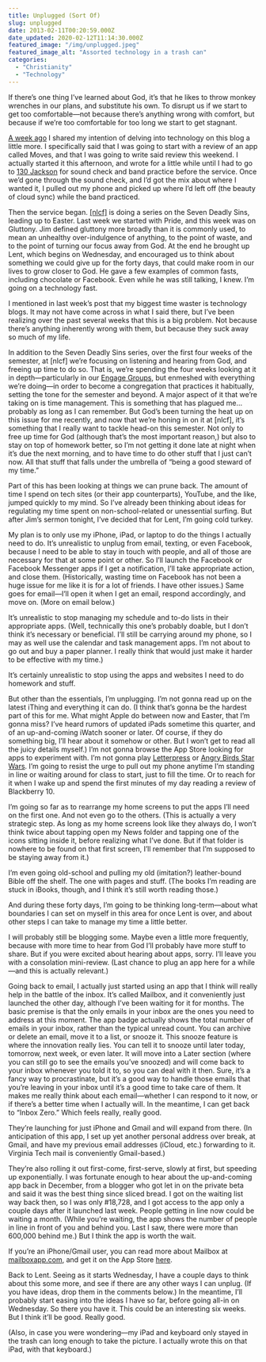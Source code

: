 ```yaml
---
title: Unplugged (Sort Of)
slug: unplugged
date: 2013-02-11T00:20:59.000Z
date_updated: 2020-02-12T11:14:30.000Z
featured_image: "/img/unplugged.jpeg"
featured_image_alt: "Assorted technology in a trash can"
categories: 
  - "Christianity"
  - "Technology"
---
```


If there’s one thing I’ve learned about God, it’s that he likes to throw monkey wrenches in our plans, and substitute his own. To disrupt us if we start to get too comfortable—not because there’s anything wrong with comfort, but because if we’re too comfortable for too long we start to get stagnant.

[A week ago](/2013/02/03/pivot/) I shared my intention of delving into technology on this blog a little more. I specifically said that I was going to start with a review of an app called Moves, and that I was going to write said review this weekend. I actually started it this afternoon, and wrote for a little while until I had to go to [130 Jackson](http://nlcf.net/about-us/spaces/) for sound check and band practice before the service. Once we’d gone through the sound check, and I’d got the mix about where I wanted it, I pulled out my phone and picked up where I’d left off (the beauty of cloud sync) while the band practiced.

Then the service began. [[nlcf]](http://nlcf.net) is doing a series on the Seven Deadly Sins, leading up to Easter. Last week we started with Pride, and this week was on Gluttony. Jim defined gluttony more broadly than it is commonly used, to mean an unhealthy over-indulgence of anything, to the point of waste, and to the point of turning our focus away from God. At the end he brought up Lent, which begins on Wednesday, and encouraged us to think about something we could give up for the forty days, that could make room in our lives to grow closer to God. He gave a few examples of common fasts, including chocolate or Facebook. Even while he was still talking, I knew. I’m going on a technology fast.

I mentioned in last week’s post that my biggest time waster is technology blogs. It may not have come across in what I said there, but I’ve been realizing over the past several weeks that this is a big problem. Not because there’s anything inherently wrong with them, but because they suck away so much of my life.

In addition to the Seven Deadly Sins series, over the first four weeks of the semester, at [nlcf] we’re focusing on listening and hearing from God, and freeing up time to do so. That is, we’re spending the four weeks looking at it in depth—particularly in our [Engage Groups](http://nlcf.net/get-involved/engage-groups/), but enmeshed with everything we’re doing—in order to become a congregation that practices it habitually, setting the tone for the semester and beyond. A major aspect of it that we’re taking on is time management. This is something that has plagued me…probably as long as I can remember. But God’s been turning the heat up on this issue for me recently, and now that we’re honing in on it at [nlcf], it’s something that I really want to tackle head-on this semester. Not only to free up time for God (although that’s the most important reason,) but also to stay on top of homework better, so I’m not getting it done late at night when it’s due the next morning, and to have time to do other stuff that I just can’t now. All that stuff that falls under the umbrella of “being a good steward of my time.”

Part of this has been looking at things we can prune back. The amount of time I spend on tech sites (or their app counterparts), YouTube, and the like, jumped quickly to my mind. So I’ve already been thinking about ideas for regulating my time spent on non-school-related or unessential surfing. But after Jim’s sermon tonight, I’ve decided that for Lent, I’m going cold turkey.

My plan is to only use my iPhone, iPad, or laptop to do the things I actually need to do. It’s unrealistic to unplug from email, texting, or even Facebook, because I need to be able to stay in touch with people, and all of those are necessary for that at some point or other. So I’ll launch the Facebook or Facebook Messenger apps if I get a notification, I’ll take appropriate action, and close them. (Historically, wasting time on Facebook has not been a huge issue for me like it is for a lot of friends. I have other issues.) Same goes for email—I’ll open it when I get an email, respond accordingly, and move on. (More on email below.)

It’s unrealistic to stop managing my schedule and to-do lists in their appropriate apps. (Well, technically this one’s probably doable, but I don’t think it’s necessary or beneficial. I’ll still be carrying around my phone, so I may as well use the calendar and task management apps. I’m not about to go out and buy a paper planner. I really think that would just make it harder to be effective with my time.)

It’s certainly unrealistic to stop using the apps and websites I need to do homework and stuff.

But other than the essentials, I’m unplugging. I’m not gonna read up on the latest iThing and everything it can do. (I think that’s gonna be the hardest part of this for me. What might Apple do between now and Easter, that I’m gonna miss? I’ve heard rumors of updated iPads sometime this quarter, and of an up-and-coming iWatch sooner or later. Of course, if they do something big, I’ll hear about it somehow or other. But I won’t get to read all the juicy details myself.) I’m not gonna browse the App Store looking for apps to experiment with. I’m not gonna play [Letterpress](https://itunes.apple.com/us/app/letterpress-word-game/id526619424?mt=8) or [Angry Birds Star Wars](https://itunes.apple.com/us/app/angry-birds-star-wars-hd/id557138109?mt=8). I’m going to resist the urge to pull out my phone anytime I’m standing in line or waiting around for class to start, just to fill the time. Or to reach for it when I wake up and spend the first minutes of my day reading a review of Blackberry 10.

I’m going so far as to rearrange my home screens to put the apps I’ll need on the first one. And not even go to the others. (This is actually a very strategic step. As long as my home screens look like they always do, I won’t think twice about tapping open my News folder and tapping one of the icons sitting inside it, before realizing what I’ve done. But if that folder is nowhere to be found on that first screen, I’ll remember that I’m supposed to be staying away from it.)

I’m even going old-school and pulling my old (imitation?) leather-bound Bible off the shelf. The one with pages and stuff. (The books I’m reading are stuck in iBooks, though, and I think it’s still worth reading those.)

And during these forty days, I’m going to be thinking long-term—about what boundaries I can set on myself in this area for once Lent is over, and about other steps I can take to manage my time a little better.

I will probably still be blogging some. Maybe even a little more frequently, because with more time to hear from God I’ll probably have more stuff to share. But if you were excited about hearing about apps, sorry. I’ll leave you with a consolation mini-review. (Last chance to plug an app here for a while—and this is actually relevant.)

Going back to email, I actually just started using an app that I think will really help in the battle of the inbox. It’s called Mailbox, and it conveniently just launched the other day, although I’ve been waiting for it for months. The basic premise is that the only emails in your inbox are the ones you need to address at this moment. The app badge actually shows the total number of emails in your inbox, rather than the typical unread count. You can archive or delete an email, move it to a list, or snooze it. This snooze feature is where the innovation really lies. You can tell it to snooze until later today, tomorrow, next week, or even later. It will move into a Later section (where you can still go to see the emails you’ve snoozed) and will come back to your inbox whenever you told it to, so you can deal with it then. Sure, it’s a fancy way to procrastinate, but it’s a good way to handle those emails that you’re leaving in your inbox until it’s a good time to take care of them. It makes me really think about each email—whether I can respond to it now, or if there’s a better time when I actually will. In the meantime, I can get back to “Inbox Zero.” Which feels really, really good.

They’re launching for just iPhone and Gmail and will expand from there. (In anticipation of this app, I set up yet another personal address over break, at Gmail, and have my previous email addresses (iCloud, etc.) forwarding to it. Virginia Tech mail is conveniently Gmail-based.)

They’re also rolling it out first-come, first-serve, slowly at first, but speeding up exponentially. I was fortunate enough to hear about the up-and-coming app back in December, from a blogger who got let in on the private beta and said it was the best thing since sliced bread. I got on the waiting list way back then, so I was only #18,728, and I got access to the app only a couple days after it launched last week. People getting in line now could be waiting a month. (While you’re waiting, the app shows the number of people in line in front of you and behind you. Last I saw, there were more than 600,000 behind me.) But I think the app is worth the wait.

If you’re an iPhone/Gmail user, you can read more about Mailbox at [mailboxapp.com](http://www.mailboxapp.com), and get it on the App Store [here](https://itunes.apple.com/us/app/mailbox/id576502633?mt=8).

Back to Lent. Seeing as it starts Wednesday, I have a couple days to think about this some more, and see if there are any other ways I can unplug. (If you have ideas, drop them in the comments below.) In the meantime, I’ll probably start easing into the ideas I have so far, before going all-in on Wednesday. So there you have it. This could be an interesting six weeks. But I think it’ll be good. Really good.

(Also, in case you were wondering—my iPad and keyboard only stayed in the trash can long enough to take the picture. I actually wrote this on that iPad, with that keyboard.)
